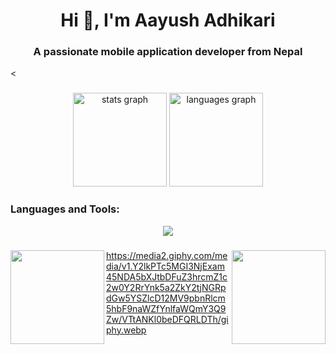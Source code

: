 <h1 align="center">Hi 👋, I'm Aayush Adhikari</h1>
<h3 align="center">A passionate mobile application developer from Nepal</h3> <

###

<div align="center">
  <img src="https://github-readme-stats.vercel.app/api?username=aayushxadhikari&hide_title=false&hide_rank=false&show_icons=true&include_all_commits=true&count_private=true&disable_animations=false&theme=dracula&locale=en&hide_border=false" height="150" alt="stats graph"  />
  <img src="https://github-readme-stats.vercel.app/api/top-langs?username=aayushxadhikari&locale=en&hide_title=false&layout=compact&card_width=320&langs_count=5&theme=dracula&hide_border=false" height="150" alt="languages graph"  />
</div>

###


###

<div align="left">
<h3 align="left">Languages and Tools:</h3> <p align="center"> <a href="https://skillicons.dev"> <img src="https://skillicons.dev/icons?i=html,css,flutter,dart,django,mongodb,sqlite,python,git,c,cpp,docker,graphql,postman,selenium" /> </a> </p>
</div>

###
<img align="left" height="150" src="
https://media2.giphy.com/media/v1.Y2lkPTc5MGI3NjExam45NDA5bXJtbDFuZ3hrcmZ1c2w0Y2RrYnk5a2ZkY2tjNGRpdGw5YSZlcD12MV9pbnRlcm5hbF9naWZfYnlfaWQmY3Q9Zw/VTtANKl0beDFQRLDTh/giphy.webp"  />
<img align="right" height="150" src="https://i.imgflip.com/65efzo.gif"  />
###
https://media2.giphy.com/media/v1.Y2lkPTc5MGI3NjExam45NDA5bXJtbDFuZ3hrcmZ1c2w0Y2RrYnk5a2ZkY2tjNGRpdGw5YSZlcD12MV9pbnRlcm5hbF9naWZfYnlfaWQmY3Q9Zw/VTtANKl0beDFQRLDTh/giphy.webp
